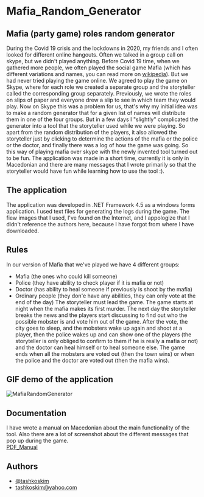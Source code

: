 # Mafia_Random_Generator

## Mafia (party game) roles random generator
During the Covid 19 crisis and the lockdowns in 2020, my friends and I often looked for different online hangouts. Often we talked in a group call on skype, but we didn't played anything. Before Covid 19 time, when we gathered more people, we often played the social game Mafia (which has different variations and names, you can read more on [wikipedia](https://en.wikipedia.org/wiki/Mafia_(party_game))). But we had never tried playing the game online. We agreed to play the game on Skype, where for each role we created a separate group and the storyteller called the corresponding group separately. Previously, we wrote the roles on slips of paper and everyone drew a slip to see in which team they would play. Now on Skype this was a problem for us, that's why my initial idea was to make a random generator that for a given list of names will distribute them in one of the four groups. But in a few days I "slightly" complicated the generator into a tool that the storyteller used while we were playing. So apart from the random distribution of the players, it also allowed the storyteller just by clicking to determine the actions of the mafia or the police or the doctor, and finally there was a log of how the game was going. So this way of playing mafia over skype with the newly invented tool turned out to be fun. The application was made in a short time, currently it is only in Macedonian and there are many messages that I wrote primarily so that the storyteller would have fun while learning how to use the tool :).

## The application
The application was developed in .NET Framework 4.5 as a windows forms application. I used text files for generating the logs during the game. The fiew images that I used, I've found on the Internet, and I appologize that I didn't reference the authors here, because I have forgot from where I have downloaded.

## Rules
In our version of Mafia that we've played we have 4 different groups:
- Mafia (the ones who could kill someone)
- Police (they have ability to check player if it is mafia or not)
- Doctor (has ability to heal someone if previously is shoot by the mafia)
- Ordinary people (they don'e have any abilities, they can only vote at the end of the day)
The storyteller must lead the game. The game starts at night when the mafia makes its first murder. The next day the storyteller breaks the news and the players start discussing to find out who the possible mobster is and vote him out of the game. After the vote, the city goes to sleep, and the mobsters wake up again and shoot at a player, then the police wakes up and can show one of the players (the storyteller is only obliged to confirm to them if he is really a mafia or not) and the doctor can heal himself or to heal someone else. The game ends when all the mobsters are voted out (then the town wins) or when the police and the doctor are voted out (then the mafia wins).

## GIF demo of the application
![MafiaRandomGenerator](https://github.com/tashkoskim/Mafia_Random_Generator/blob/main/Mafia_random_generator/GifDemo/Mafia_Random_Generator.gif?raw=true) 


## Documentation
I have wrote a manual on Macedonian about the main functionality of the tool. Also there are a lot of screenshot about the different messages that pop up during the game.  
[PDF_Manual](https://github.com/tashkoskim/Mafia_Random_Generator/blob/main/Mafia_random_generator/Manual/%D0%9C%D0%B0%D1%84%D0%B8%D1%98%D0%B0%20RANDOM%20%D0%B3%D0%B5%D0%BD%D0%B5%D1%80%D0%B0%D1%82%D0%BE%D1%80.pdf)


## Authors
- [@tashkoskim](https://github.com/tashkoskim)
- tashkoskim@yahoo.com


